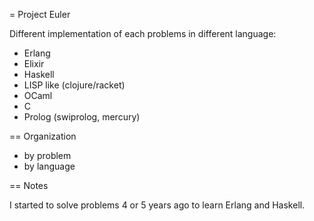 = Project Euler

Different implementation of each problems in different language:

 - Erlang
 - Elixir
 - Haskell
 - LISP like (clojure/racket)
 - OCaml
 - C
 - Prolog (swiprolog, mercury)

== Organization

 - by problem
 - by language

== Notes

I started to solve problems 4 or 5 years ago to learn Erlang and
Haskell.
